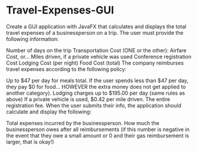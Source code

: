 # Travel-Expenses-GUI

Create a GUI application with JavaFX that calculates and displays the total travel expenses of a businessperson on a trip. The user must provide the following information:

Number of days on the trip
Transportation Cost (ONE or the other):
Airfare Cost, or...
Miles driven, if a private vehicle was used
Conference registration Cost
Lodging Cost (per night)
Food Cost (total)
The company reimburses travel expenses according to the following policy:

Up to $47 per day for meals total. If the user spends less than $47 per day, they pay $0 for food... HOWEVER the extra money does not get applied to another category).
Lodging charges up to $195.00 per day (same rules as above)
If a private vehicle is used, $0.42 per mile driven.
The entire registration fee.
When the user submits their info, the application should calculate and display the following:

Total expenses incurred by the businessperson.
How much the businessperson owes after all reimbursements (if this number is negative in the event that they owe a small amount or 0 and their gas reimbursement is larger, that is okay!)
